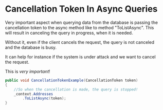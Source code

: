 ﻿# Cancellation Token In Async Queries

Very important aspect when querying data from the database is passing the cancellation token to the async method like to method "ToListAsync".
This will result in canceling the query in progress, when it is needed.

Without it, even if the client cancels the request, the query is not canceled and the database is busy.

It can help for instance if the system is under attack and we want to cancel the request. 

This is *very important*!

```csharp
public void CancellationTokenExample(CancellationToken token)
{
    //So when the cancellation is made, the query is stopped!
    _context.Addresses
        .ToListAsync(token);
}
```